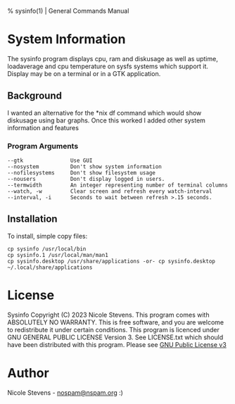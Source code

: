% sysinfo(1) | General Commands Manual

# System Information
The sysinfo program displays cpu, ram and diskusage as well as uptime, loadaverage and cpu temperature on sysfs systems which support it. Display may be on a terminal or in a GTK application.

## Background
I wanted an alternative for the *nix df command which would show diskusage using bar graphs. Once this worked I added other system information and features


### Program Arguments
```
--gtk				Use GUI
--nosystem			Don't show system information
--nofilesystems		Don't show filesystem usage
--nousers			Don't display logged in users.
--termwidth			An integer representing number of terminal columns
--watch, -w			Clear screen and refresh every watch-interval
--interval, -i 		Seconds to wait between refresh >.15 seconds.
```

## Installation

To install, simple copy files:

```
cp sysinfo /usr/local/bin
cp sysinfo.1 /usr/local/man/man1
cp sysinfo.desktop /usr/share/applications -or- cp sysinfo.desktop ~/.local/share/applications
```


# License
Sysinfo Copyright (C) 2023 Nicole Stevens. This program comes with ABSOLUTELY NO WARRANTY. This is
free software, and you are welcome to redistribute it under certain conditions. This program is
licenced under GNU GENERAL PUBLIC LICENSE Version 3. See LICENSE.txt which should have been
distributed with this program. Please see [GNU Public License v3](https://www.gnu.org/licenses/gpl-3.0.txt)

# Author
Nicole Stevens - nospam@nspam.org :) 
